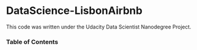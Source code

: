 # DataScience-LisbonAirbnb

This code was written under the Udacity Data Scientist Nanodegree Project.

### Table of Contents
